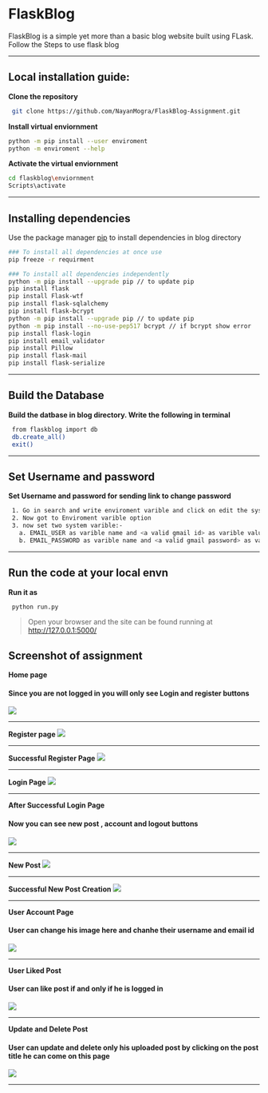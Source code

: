 # FlaskBlog
FlaskBlog is a simple yet more than a basic blog website built using FLask.
Follow the Steps to use flask blog

****
## Local installation guide:
**Clone the repository**
```bash
 git clone https://github.com/NayanMogra/FlaskBlog-Assignment.git
```

**Install virtual enviornment**
```bash
python -m pip install --user enviroment
python -m enviroment --help
```

**Activate the  virtual enviornment**
```bash
cd flaskblog\enviornment
Scripts\activate
```

****
## Installing dependencies
Use the package manager [pip](https://pip.pypa.io/en/stable/) to install dependencies in blog directory
```bash
### To install all dependencies at once use 
pip freeze -r requirment

### To install all dependencies independently
python -m pip install --upgrade pip	// to update pip
pip install flask
pip install Flask-wtf
pip install flask-sqlalchemy
pip install flask-bcrypt
python -m pip install --upgrade pip	// to update pip
python -m pip install --no-use-pep517 bcrypt // if bcrypt show error
pip install flask-login
pip install email_validator
pip install Pillow
pip install flask-mail
pip install flask-serialize
```
****
## Build the Database
**Build the datbase in blog directory. Write the following in terminal**
```bash
 from flaskblog import db
 db.create_all()
 exit()
 ```
 ****
## Set Username and password 
**Set Username and password for sending link to change password**
```bash
 1. Go in search and write enviroment varible and click on edit the system envrioment varible
 2. Now got to Enviroment varible option
 3. now set two system varible:-
   a. EMAIL_USER as varible name and <a valid gmail id> as varible value
   b. EMAIL_PASSWORD as varible name and <a valid gmail password> as varible value
 ```
 ****
 
## Run the code at your local envn
**Run it as**
```bash
 python run.py
 ```
>Open your browser and the site can be found running at http://127.0.0.1:5000/ 


## Screenshot of assignment 
**Home page**
 #### Since you are not logged in you will only see Login and register buttons
  ![](https://github.com/NayanMogra/FlaskBlog-Assignment/blob/main/screenshot/1614590218410.png)
 ****

**Register page**
  ![](https://github.com/NayanMogra/FlaskBlog-Assignment/blob/main/screenshot/1614590327249.png)
 ****

**Successful Register Page**
  ![](https://github.com/NayanMogra/FlaskBlog-Assignment/blob/main/screenshot/1614590297394.png)
 ****

**Login Page**
  ![](https://github.com/NayanMogra/FlaskBlog-Assignment/blob/main/screenshot/1614590392437.png)
 ****
 
 **After Successful Login Page**
  #### Now you can see new post , account and logout buttons
  ![](https://github.com/NayanMogra/FlaskBlog-Assignment/blob/main/screenshot/1614590409223.png)
 ****
 
 **New Post**
  ![](https://github.com/NayanMogra/FlaskBlog-Assignment/blob/main/screenshot/1614590466105.png)
 ****
 
 **Successful New Post Creation**
  ![](https://github.com/NayanMogra/FlaskBlog-Assignment/blob/main/screenshot/1614590487776.png)
 ****
 
**User Account Page**
  #### User can change his image here and chanhe their username and email id
  ![](https://github.com/NayanMogra/FlaskBlog-Assignment/blob/main/screenshot/1614590507876.png)
 ****

**User Liked Post**
  #### User can like post if and only if he is logged in
  ![](https://github.com/NayanMogra/FlaskBlog-Assignment/blob/main/screenshot/1614590532424.png)
 ****
 
 **Update and Delete Post**
  #### User can update and delete only his uploaded post by clicking on the post title he can come on this page
  ![](https://github.com/NayanMogra/FlaskBlog-Assignment/blob/main/screenshot/1614590600820.png)
 ****
 
 

